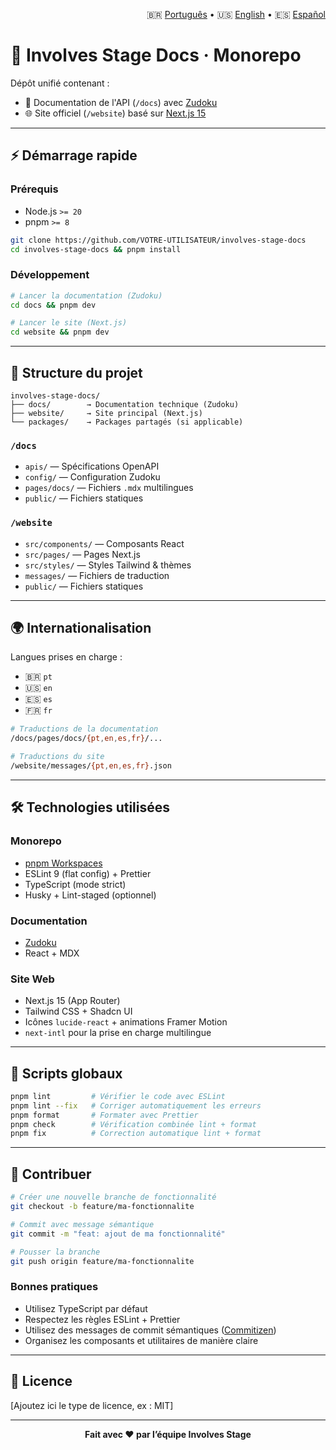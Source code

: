 <p align="right">
  🇧🇷 <a href="./README.pt.md">Português</a> •
  🇺🇸 <a href="./README.md">English</a> •
  🇪🇸 <a href="./README.es.md">Español</a>
</p>

# 🧩 Involves Stage Docs · Monorepo

Dépôt unifié contenant :

- 📘 Documentation de l'API (`/docs`) avec [Zudoku](https://zudoku.dev)
- 🌐 Site officiel (`/website`) basé sur [Next.js 15](https://nextjs.org)

---

## ⚡️ Démarrage rapide

### Prérequis

- Node.js `>= 20`
- pnpm `>= 8`

```bash
git clone https://github.com/VOTRE-UTILISATEUR/involves-stage-docs
cd involves-stage-docs && pnpm install
```

### Développement

```bash
# Lancer la documentation (Zudoku)
cd docs && pnpm dev

# Lancer le site (Next.js)
cd website && pnpm dev
```

---

## 📁 Structure du projet

```
involves-stage-docs/
├── docs/        → Documentation technique (Zudoku)
├── website/     → Site principal (Next.js)
└── packages/    → Packages partagés (si applicable)
```

### `/docs`

* `apis/` — Spécifications OpenAPI
* `config/` — Configuration Zudoku
* `pages/docs/` — Fichiers `.mdx` multilingues
* `public/` — Fichiers statiques

### `/website`

* `src/components/` — Composants React
* `src/pages/` — Pages Next.js
* `src/styles/` — Styles Tailwind & thèmes
* `messages/` — Fichiers de traduction
* `public/` — Fichiers statiques

---

## 🌍 Internationalisation

Langues prises en charge :

* 🇧🇷 `pt`
* 🇺🇸 `en`
* 🇪🇸 `es`
* 🇫🇷 `fr`

```bash
# Traductions de la documentation
/docs/pages/docs/{pt,en,es,fr}/...

# Traductions du site
/website/messages/{pt,en,es,fr}.json
```

---

## 🛠️ Technologies utilisées

### Monorepo

* [pnpm Workspaces](https://pnpm.io/workspaces)
* ESLint 9 (flat config) + Prettier
* TypeScript (mode strict)
* Husky + Lint-staged (optionnel)

### Documentation

* [Zudoku](https://zudoku.dev)
* React + MDX

### Site Web

* Next.js 15 (App Router)
* Tailwind CSS + Shadcn UI
* Icônes `lucide-react` + animations Framer Motion
* `next-intl` pour la prise en charge multilingue

---

## 🧪 Scripts globaux

```bash
pnpm lint         # Vérifier le code avec ESLint
pnpm lint --fix   # Corriger automatiquement les erreurs
pnpm format       # Formater avec Prettier
pnpm check        # Vérification combinée lint + format
pnpm fix          # Correction automatique lint + format
```

---

## 🤝 Contribuer

```bash
# Créer une nouvelle branche de fonctionnalité
git checkout -b feature/ma-fonctionnalite

# Commit avec message sémantique
git commit -m "feat: ajout de ma fonctionnalité"

# Pousser la branche
git push origin feature/ma-fonctionnalite
```

### Bonnes pratiques

* Utilisez TypeScript par défaut
* Respectez les règles ESLint + Prettier
* Utilisez des messages de commit sémantiques ([Commitizen](https://commitizen-tools.github.io/cz-cli/))
* Organisez les composants et utilitaires de manière claire

---

## 📄 Licence

[Ajoutez ici le type de licence, ex : MIT]

---

<p align="center"><strong>Fait avec ❤️ par l’équipe Involves Stage</strong></p>
